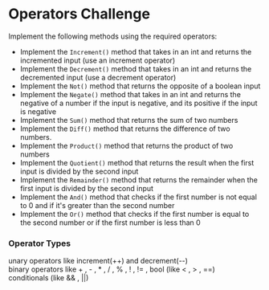 # Operators Challenge

Implement the following methods using the required operators:

- Implement the `Increment()` method that takes in an int and returns the incremented input (use an increment operator)
- Implement the `Decrement()` method that takes in an int and returns the decremented input (use a decrement operator)
- Implement the `Not()` method that returns the opposite of a boolean input
- Implement the `Negate()` method that takes in an int and returns the negative of a number if the input is negative, and its positive if the input is negative
- Implement the `Sum()` method that returns the sum of two numbers
- Implement the `Diff()` method that returns the difference of two numbers.
- Implement the `Product()` method that returns the product of two numbers
- Implement the `Quotient()` method that returns the result when the first input is divided by the second input
- Implement the `Remainder()` method that returns the remainder when the first input is divided by the second input
- Implement the `And()` method that checks if the first number is not equal to 0 and if it's greater than the second number
- Implement the `Or()` method that checks if the first number is equal to the second number or if the first number is less than 0

### Operator Types

unary operators like increment(++) and decrement(--) <br/>
binary operators like + , - , \* , / , % , ! , != , bool (like < , > , ==) <br/>
conditionals (like && , ||) <br/>
